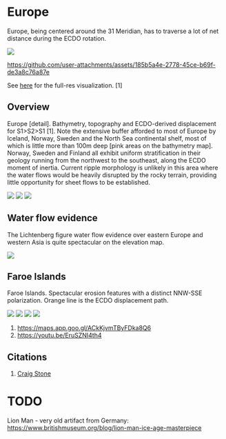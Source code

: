 # Europe

Europe, being centered around the 31 Meridian, has to traverse a lot of net distance during the ECDO rotation.

![](img/europe-elevation.png)

https://github.com/user-attachments/assets/185b5a4e-2778-45ce-b69f-de3a8c76a87e

See [here](https://github.com/sovrynn/ecdo/tree/master/6-LITERATURE-MEDIA/nobulart/ecdo-visualizations) for the full-res visualization. [1]

## Overview

Europe [detail]. Bathymetry, topography and ECDO-derived displacement for S1>S2>S1 [1].  Note the extensive buffer afforded to most of Europe by Iceland, Norway, Sweden and the North Sea continental shelf, most of which is little more than 100m deep [pink areas on the bathymetry map]. Norway, Sweden and Finland all exhibit uniform stratification in their geology running from the northwest to the southeast, along the ECDO moment of inertia. Current ripple morphology is unlikely in this area where the water flows would be heavily disrupted by the rocky terrain, providing little opportunity for sheet flows to be established.

![](img/europe-det1.jpg)
![](img/europe-det2.jpg)
![](img/europe-det3.jpg)

## Water flow evidence

The Lichtenberg figure water flow evidence over eastern Europe and western Asia is quite spectacular on the elevation map.

![](img/europe-elev.jpg)

## Faroe Islands

Faroe Islands. Spectacular erosion features with a distinct NNW-SSE polarization. Orange line is the ECDO displacement path.

![](img/faroe1.jpg)
![](img/faroe2.jpg)
![](img/faroe3.jpg)
![](img/faroe4.jpg)

1. https://maps.app.goo.gl/ACkKjvmTByFDka8Q6
2. https://youtu.be/EruSZNI4th4

## Citations

1. [Craig Stone](https://nobulart.com)

# TODO

Lion Man - very old artifact from Germany: https://www.britishmuseum.org/blog/lion-man-ice-age-masterpiece